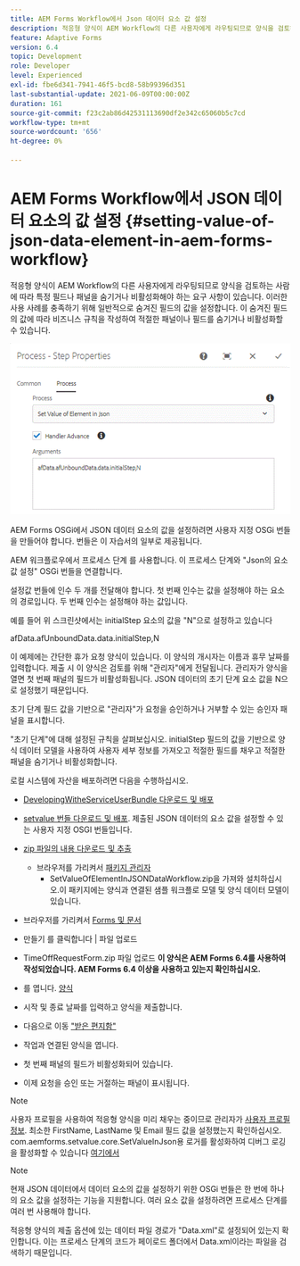 ```yaml
---
title: AEM Forms Workflow에서 Json 데이터 요소 값 설정
description: 적응형 양식이 AEM Workflow의 다른 사용자에게 라우팅되므로 양식을 검토하는 사람에 따라 특정 필드나 패널을 숨기거나 비활성화해야 하는 요구 사항이 있습니다. 이러한 사용 사례를 충족하기 위해 일반적으로 숨겨진 필드의 값을 설정합니다. 이 숨겨진 필드의 값에 따라 비즈니스 규칙을 작성하여 적절한 패널이나 필드를 숨기거나 비활성화할 수 있습니다.
feature: Adaptive Forms
version: 6.4
topic: Development
role: Developer
level: Experienced
exl-id: fbe6d341-7941-46f5-bcd8-58b99396d351
last-substantial-update: 2021-06-09T00:00:00Z
duration: 161
source-git-commit: f23c2ab86d42531113690df2e342c65060b5c7cd
workflow-type: tm+mt
source-wordcount: '656'
ht-degree: 0%

---
```


# AEM Forms Workflow에서 JSON 데이터 요소의 값 설정 {#setting-value-of-json-data-element-in-aem-forms-workflow}

적응형 양식이 AEM Workflow의 다른 사용자에게 라우팅되므로 양식을 검토하는 사람에 따라 특정 필드나 패널을 숨기거나 비활성화해야 하는 요구 사항이 있습니다. 이러한 사용 사례를 충족하기 위해 일반적으로 숨겨진 필드의 값을 설정합니다. 이 숨겨진 필드의 값에 따라 비즈니스 규칙을 작성하여 적절한 패널이나 필드를 숨기거나 비활성화할 수 있습니다.

![json 데이터의 요소 값 설정 중](assets/capture-3.gif)

AEM Forms OSGi에서 JSON 데이터 요소의 값을 설정하려면 사용자 지정 OSGi 번들을 만들어야 합니다. 번들은 이 자습서의 일부로 제공됩니다.

AEM 워크플로우에서 프로세스 단계 를 사용합니다. 이 프로세스 단계와 &quot;Json의 요소 값 설정&quot; OSGi 번들을 연결합니다.

설정값 번들에 인수 두 개를 전달해야 합니다. 첫 번째 인수는 값을 설정해야 하는 요소의 경로입니다. 두 번째 인수는 설정해야 하는 값입니다.

예를 들어 위 스크린샷에서는 initialStep 요소의 값을 &quot;N&quot;으로 설정하고 있습니다

afData.afUnboundData.data.initialStep,N

이 예제에는 간단한 휴가 요청 양식이 있습니다. 이 양식의 개시자는 이름과 휴무 날짜를 입력합니다. 제출 시 이 양식은 검토를 위해 &quot;관리자&quot;에게 전달됩니다. 관리자가 양식을 열면 첫 번째 패널의 필드가 비활성화됩니다. JSON 데이터의 초기 단계 요소 값을 N으로 설정했기 때문입니다.

초기 단계 필드 값을 기반으로 &quot;관리자&quot;가 요청을 승인하거나 거부할 수 있는 승인자 패널을 표시합니다.

&quot;초기 단계&quot;에 대해 설정된 규칙을 살펴보십시오. initialStep 필드의 값을 기반으로 양식 데이터 모델을 사용하여 사용자 세부 정보를 가져오고 적절한 필드를 채우고 적절한 패널을 숨기거나 비활성화합니다.

로컬 시스템에 자산을 배포하려면 다음을 수행하십시오.

* [DevelopingWitheServiceUserBundle 다운로드 및 배포](/help/forms/assets/common-osgi-bundles/DevelopingWithServiceUser.jar)

* [setvalue 번들 다운로드 및 배포](/help/forms/assets/common-osgi-bundles/SetValueApp.core-1.0-SNAPSHOT.jar). 제출된 JSON 데이터의 요소 값을 설정할 수 있는 사용자 지정 OSGI 번들입니다.

* [zip 파일의 내용 다운로드 및 추출](assets/set-value-jsondata.zip)
   * 브라우저를 가리켜서 [패키지 관리자](http://localhost:4502/crx/packmgr/index.jsp)
      * SetValueOfElementInJSONDataWorkflow.zip을 가져와 설치하십시오.이 패키지에는 양식과 연결된 샘플 워크플로 모델 및 양식 데이터 모델이 있습니다.

* 브라우저를 가리켜서 [Forms 및 문서](http://localhost:4502/aem/forms.html/content/dam/formsanddocuments)
* 만들기 를 클릭합니다 | 파일 업로드
* TimeOffRequestForm.zip 파일 업로드
  **이 양식은 AEM Forms 6.4를 사용하여 작성되었습니다. AEM Forms 6.4 이상을 사용하고 있는지 확인하십시오.**
* 를 엽니다. [양식](http://localhost:4502/content/dam/formsanddocuments/timeoffrequest/jcr:content?wcmmode=disabled)
* 시작 및 종료 날짜를 입력하고 양식을 제출합니다.
* 다음으로 이동 [&quot;받은 편지함&quot;](http://localhost:4502/aem/inbox)
* 작업과 연결된 양식을 엽니다.
* 첫 번째 패널의 필드가 비활성화되어 있습니다.
* 이제 요청을 승인 또는 거절하는 패널이 표시됩니다.

>[!NOTE]
>
>사용자 프로필을 사용하여 적응형 양식을 미리 채우는 중이므로 관리자가 [사용자 프로필 정보](http://localhost:4502/security/users.html). 최소한 FirstName, LastName 및 Email 필드 값을 설정했는지 확인하십시오.
>com.aemforms.setvalue.core.SetValueInJson용 로거를 활성화하여 디버그 로깅을 활성화할 수 있습니다 [여기에서](http://localhost:4502/system/console/slinglog)

>[!NOTE]
>
>현재 JSON 데이터에서 데이터 요소의 값을 설정하기 위한 OSGi 번들은 한 번에 하나의 요소 값을 설정하는 기능을 지원합니다. 여러 요소 값을 설정하려면 프로세스 단계를 여러 번 사용해야 합니다.
>
>적응형 양식의 제출 옵션에 있는 데이터 파일 경로가 &quot;Data.xml&quot;로 설정되어 있는지 확인합니다. 이는 프로세스 단계의 코드가 페이로드 폴더에서 Data.xml이라는 파일을 검색하기 때문입니다.
